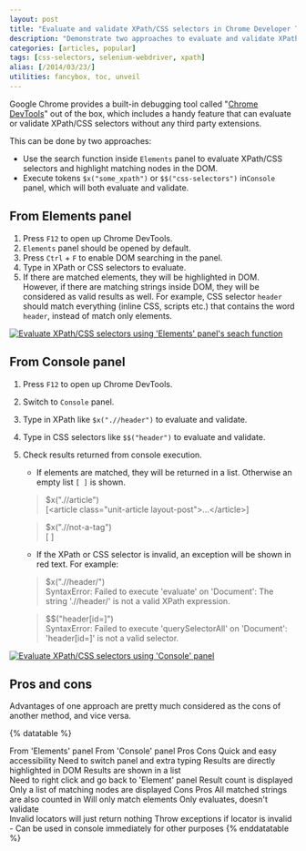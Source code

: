 ```yaml
---
layout: post
title: "Evaluate and validate XPath/CSS selectors in Chrome Developer Tools"
description: "Demonstrate two approaches to evaluate and validate XPath/CSS selectors in Chrome Developer Tools without extensions, one by searching in 'Elements' panel, one by executing $x/$$ tokens in 'Console' panel."
categories: [articles, popular]
tags: [css-selectors, selenium-webdriver, xpath]
alias: [/2014/03/23/]
utilities: fancybox, toc, unveil
---
```

Google Chrome provides a built-in debugging tool called "[Chrome DevTools][Chrome DevTools]" out of the box,
which includes a handy feature that can evaluate or validate XPath/CSS selectors without any third party extensions.

This can be done by two approaches:

- Use the search function inside `Elements` panel to evaluate XPath/CSS selectors and highlight matching nodes in the DOM.
- Execute tokens `$x("some_xpath")` or `$$("css-selectors")` in`Console` panel, which will both evaluate and validate.

<div id="toc"></div>

## <a id="from-elements-panel"></a>From Elements panel

1. Press `F12` to open up Chrome DevTools.
2. `Elements` panel should be opened by default.
3. Press `Ctrl` + `F` to enable DOM searching in the panel.
4. Type in XPath or CSS selectors to evaluate.
5. If there are matched elements, they will be highlighted in DOM.<br />
   However, if there are matching strings inside DOM, they will be considered as valid results as well.
   For example, CSS selector `header` should match everything (inline CSS, scripts etc.) that contains the word `header`, instead of match only elements.

<a class="post-image" href="/assets/images/posts/2014-03-23-evaluate-using-elements-panel.gif">
  <img itemprop="image" data-src="/assets/images/posts/2014-03-23-evaluate-using-elements-panel.gif" src="/assets/js/unveil/loader.gif" alt="Evaluate XPath/CSS selectors using 'Elements' panel's seach function" />
</a>

## <a id="from-console-panel"></a>From Console panel

1. Press `F12` to open up Chrome DevTools.
2. Switch to `Console` panel.
3. Type in XPath like `$x(".//header")` to evaluate and validate.
4. Type in CSS selectors like `$$("header")` to evaluate and validate.
5. Check results returned from console execution.
	- If elements are matched, they will be returned in a list. Otherwise an empty list `[ ]` is shown.

	> $x(".//article")<br />
	> [&lt;article class="unit-article layout-post"&gt;...&lt;/article&gt;]

	> $x(".//not-a-tag")<br />
	> [ ]

	- If the XPath or CSS selector is invalid, an exception will be shown in red text. For example:

	> $x(".//header/")<br />
	> SyntaxError: Failed to execute 'evaluate' on 'Document': The string './/header/' is not a valid XPath expression.

	> $$("header[id=]")<br />
	> SyntaxError: Failed to execute 'querySelectorAll' on 'Document': 'header[id=]' is not a valid selector.

<a class="post-image" href="/assets/images/posts/2014-03-23-evaluate-using-console-panel.gif">
  <img itemprop="image" data-src="/assets/images/posts/2014-03-23-evaluate-using-console-panel.gif" src="/assets/js/unveil/loader.gif" alt="Evaluate XPath/CSS selectors using 'Console' panel" />
</a>

## <a id="pros-and-cons"></a>Pros and cons

Advantages of one approach are pretty much considered as the cons of another method, and vice versa.

{% datatable %}
<tr>
    <th>From 'Elements' panel</th>
    <th>From 'Console' panel</th>
</tr>
<tr class="center bold">
    <td>Pros</td>
    <td>Cons</td>
</tr>
<tr>
    <td>Quick and easy accessibility</td>
    <td>Need to switch panel and extra typing</td>
</tr>
<tr>
    <td>Results are directly highlighted in DOM</td>
    <td>Results are shown in a list<br />Need to right click and go back to 'Element' panel</td>
</tr>
<tr>
    <td>Result count is displayed</td>
    <td>Only a list of matching nodes are displayed</td>
</tr>
<tr class="center bold">
    <td>Cons</td>
    <td>Pros</td>
</tr>
<tr>
    <td>All matched strings are also counted in</td>
    <td>Will only match elements</td>
</tr>
<tr>
    <td>Only evaluates, doesn't validate<br />Invalid locators will just return nothing</td>
    <td>Throw exceptions if locator is invalid</td>
</tr>
<tr>
    <td class="center">-</td>
    <td>Can be used in console immediately for other purposes</td>
</tr>
{% enddatatable %}

[Chrome DevTools]: https://developers.google.com/chrome-developer-tools/